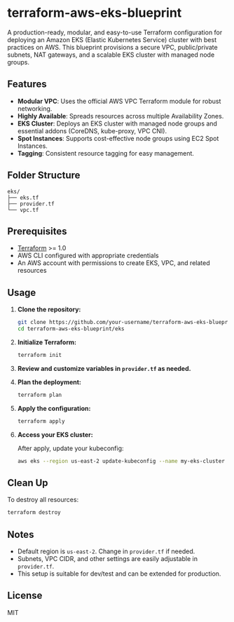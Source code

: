 # terraform-aws-eks-blueprint

A production-ready, modular, and easy-to-use Terraform configuration for deploying an Amazon EKS (Elastic Kubernetes Service) cluster with best practices on AWS. This blueprint provisions a secure VPC, public/private subnets, NAT gateways, and a scalable EKS cluster with managed node groups.

## Features

- **Modular VPC**: Uses the official AWS VPC Terraform module for robust networking.
- **Highly Available**: Spreads resources across multiple Availability Zones.
- **EKS Cluster**: Deploys an EKS cluster with managed node groups and essential addons (CoreDNS, kube-proxy, VPC CNI).
- **Spot Instances**: Supports cost-effective node groups using EC2 Spot Instances.
- **Tagging**: Consistent resource tagging for easy management.


## Folder Structure

```
eks/
├── eks.tf
├── provider.tf
└── vpc.tf
```

## Prerequisites

- [Terraform](https://www.terraform.io/downloads.html) >= 1.0
- AWS CLI configured with appropriate credentials
- An AWS account with permissions to create EKS, VPC, and related resources

## Usage

1. **Clone the repository:**

   ```sh
   git clone https://github.com/your-username/terraform-aws-eks-blueprint.git
   cd terraform-aws-eks-blueprint/eks
   ```

2. **Initialize Terraform:**

   ```sh
   terraform init
   ```

3. **Review and customize variables in `provider.tf` as needed.**

4. **Plan the deployment:**

   ```sh
   terraform plan
   ```

5. **Apply the configuration:**

   ```sh
   terraform apply
   ```

6. **Access your EKS cluster:**

   After apply, update your kubeconfig:

   ```sh
   aws eks --region us-east-2 update-kubeconfig --name my-eks-cluster
   ```

## Clean Up

To destroy all resources:

```sh
terraform destroy
```

## Notes

- Default region is `us-east-2`. Change in `provider.tf` if needed.
- Subnets, VPC CIDR, and other settings are easily adjustable in `provider.tf`.
- This setup is suitable for dev/test and can be extended for production.

## License

MIT
